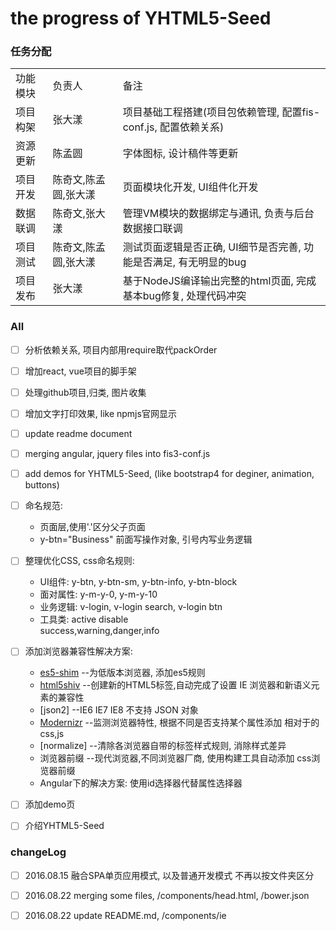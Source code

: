 # the progress of YHTML5-Seed

### **任务分配**

<table cellspacing="0">
   <tr>
      <td>功能模块</td>
      <td>负责人</td>
      <td>备注</td>
   </tr>
   <tr>
      <td>项目构架</td>
      <td>张大漾</td>
      <td>项目基础工程搭建(项目包依赖管理, 配置fis-conf.js, 配置依赖关系)</td>
   </tr>
   <tr>
       <td>资源更新</td>
       <td>陈孟圆</td>
       <td>字体图标, 设计稿件等更新 </td>
   </tr>
   <tr>
      <td>项目开发</td>
      <td>陈奇文,陈孟圆,张大漾</td>
      <td>页面模块化开发, UI组件化开发</td>
   </tr>
   <tr>
      <td>数据联调</td>
      <td>陈奇文,张大漾</td>
      <td>管理VM模块的数据绑定与通讯, 负责与后台数据接口联调</td>
   </tr>
   <tr>
      <td>项目测试</td>
      <td>陈奇文,陈孟圆,张大漾</td>
      <td>测试页面逻辑是否正确, UI细节是否完善, 功能是否满足, 有无明显的bug</td>
   </tr>
   <tr>
      <td>项目发布</td>
      <td>张大漾</td>
      <td>基于NodeJS编译输出完整的html页面, 完成基本bug修复, 处理代码冲突  </td>
   </tr>
</table>

### All
- [ ] 分析依赖关系, 项目内部用require取代packOrder
- [ ] 增加react, vue项目的脚手架
- [ ] 处理github项目,归类, 图片收集
- [ ] 增加文字打印效果, like npmjs官网显示
- [ ] update readme document
- [ ] merging angular, jquery files into fis3-conf.js
- [ ] add demos for YHTML5-Seed, (like bootstrap4 for deginer, animation, buttons)
- [ ] 命名规范:
     * 页面层,使用'.'区分父子页面
     * y-btn="Business" 前面写操作对象, 引号内写业务逻辑
- [ ] 整理优化CSS, css命名规则:  
     * UI组件: y-btn, y-btn-sm, y-btn-info, y-btn-block
     * 面对属性: y-m-y-0, y-m-y-10
     * 业务逻辑: v-login, v-login search, v-login btn
     * 工具类: active disable    
              success,warning,danger,info
- [ ] 添加浏览器兼容性解决方案:
     * [es5-shim]  --为低版本浏览器, 添加es5规则      
     * [html5shiv]  --创建新的HTML5标签,自动完成了设置 IE 浏览器和新语义元素的兼容性
     * [json2]  --IE6 IE7 IE8 不支持 JSON 对象
     * [Modernizr]  --监测浏览器特性, 根据不同是否支持某个属性添加 相对于的css,js 
     * [normalize]  --清除各浏览器自带的标签样式规则, 消除样式差异
     * 浏览器前缀  --现代浏览器,不同浏览器厂商, 使用构建工具自动添加 css浏览器前缀
     * Angular下的解决方案: 使用id选择器代替属性选择器 
- [ ] 添加demo页
- [ ] 介绍YHTML5-Seed


### changeLog
- [ ] 2016.08.15 融合SPA单页应用模式, 以及普通开发模式 不再以按文件夹区分  
- [ ] 2016.08.22 merging some files, /components/head.html, /bower.json
- [ ] 2016.08.22 update README.md, /components/ie 
    
    
   
 [es5-shim]:https://github.com/es-shims/es5-shim
 [html5shiv]:https://github.com/aFarkas/html5shiv
 [Modernizr]:https://github.com/Modernizr/Modernizr
 
